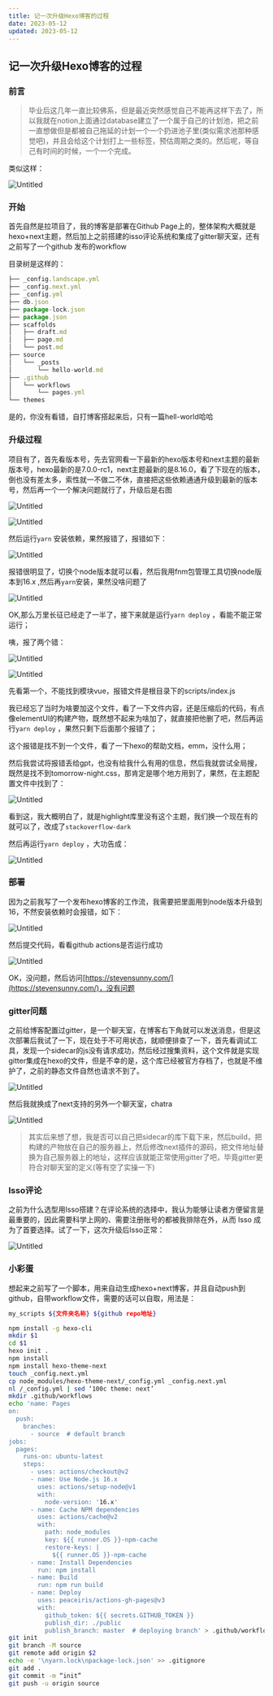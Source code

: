 ```yaml
---
title: 记一次升级Hexo博客的过程
date: 2023-05-12
updated: 2023-05-12
---
```

## 记一次升级Hexo博客的过程

### 前言

> 毕业后这几年一直比较佛系，但是最近突然感觉自己不能再这样下去了，所以我就在notion上面通过database建立了一个属于自己的计划池，把之前一直想做但是都被自己拖延的计划一个一个扔进池子里(类似需求池那种感觉吧)，并且会给这个计划打上一些标签，预估周期之类的。然后呢，等自己有时间的时候，一个一个完成。
> 

类似这样：

![Untitled](hexo-update/Untitled.png)

### 开始

首先自然是拉项目了，我的博客是部署在Github Page上的，整体架构大概就是hexo+next主题，然后加上之前搭建的isso评论系统和集成了gitter聊天室，还有之前写了一个github 发布的workflow

目录树是这样的：

```jsx
├── _config.landscape.yml
├── _config.next.yml
├── _config.yml
├── db.json
├── package-lock.json
├── package.json
├── scaffolds
│   ├── draft.md
│   ├── page.md
│   └── post.md
├── source
│   └── _posts
│       └── hello-world.md
├── .github
│   └── workflows
│       └── pages.yml
└── themes
```

是的，你没有看错，自打博客搭起来后，只有一篇hell-world哈哈

### 升级过程

项目有了，首先看版本号，先去官网看一下最新的hexo版本号和next主题的最新版本号，hexo最新的是7.0.0-rc1，next主题最新的是8.16.0，看了下现在的版本，倒也没有差太多，索性就一不做二不休，直接把这些依赖通通升级到最新的版本号，然后再一个一个解决问题就行了，升级后是右图

![Untitled](hexo-update/Untitled%201.png)

![Untitled](hexo-update/Untitled%202.png)

然后运行`yarn` 安装依赖，果然报错了，报错如下：

![Untitled](hexo-update/Untitled%203.png)

报错很明显了，切换个node版本就可以看，然后我用fnm包管理工具切换node版本到16.x ,然后再`yarn`安装，果然没啥问题了

![Untitled](hexo-update/Untitled%204.png)

OK,那么万里长征已经走了一半了，接下来就是运行`yarn deploy` ，看能不能正常运行；

咦，报了两个错：

![Untitled](hexo-update/Untitled%205.png)

![Untitled](hexo-update/Untitled%206.png)

先看第一个，不能找到模块vue，报错文件是根目录下的scripts/index.js

我已经忘了当时为啥要加这个文件，看了一下文件内容，还是压缩后的代码，有点像elementUI的构建产物，既然想不起来为啥加了，就直接把他删了吧，然后再运行`yarn deploy` ，果然只剩下后面那个报错了；

这个报错是找不到一个文件，看了一下hexo的帮助文档，emm，没什么用；

然后我尝试将报错丢给gpt，也没有给我什么有用的信息，然后我就尝试全局搜，既然是找不到tomorrow-night.css，那肯定是哪个地方用到了，果然，在主题配置文件中找到了：

![Untitled](hexo-update/Untitled%207.png)

看到这，我大概明白了，就是highlight库里没有这个主题，我们换一个现在有的就可以了，改成了`stackoverflow-dark` 

然后再运行`yarn deploy` ，大功告成：

![Untitled](hexo-update/Untitled%208.png)

### 部署

因为之前我写了一个发布hexo博客的工作流，我需要把里面用到node版本升级到16，不然安装依赖时会报错，如下：

![Untitled](hexo-update/Untitled%209.png)

然后提交代码，看看github actions是否运行成功

![Untitled](hexo-update/Untitled%2010.png)

OK，没问题，然后访问[https://stevensunny.com/](https://stevensunny.com/)，没有问题

### gitter问题

之前给博客配置过gitter，是一个聊天室，在博客右下角就可以发送消息，但是这次部署后我试了一下，现在处于不可用状态，就顺便排查了一下，首先看调试工具，发现一个sidecar的js没有请求成功，然后经过搜集资料，这个文件就是实现gitter集成在hexo的文件，但是不幸的是，这个库已经被官方存档了，也就是不维护了，之前的静态文件自然也请求不到了。

![Untitled](hexo-update/Untitled%2011.png)

然后我就换成了next支持的另外一个聊天室，chatra

![Untitled](hexo-update/Untitled%2012.png)

> 其实后来想了想，我是否可以自己把sidecar的库下载下来，然后build，把构建的产物放在自己的服务器上，然后修改next插件的源码，把文件地址替换为自己服务器上的地址，这样应该就能正常使用gitter了吧，毕竟gitter更符合对聊天室的定义(等有空了实操一下)
> 

### Isso评论

之前为什么选型用Isso搭建？在评论系统的选择中，我认为能够让读者方便留言是最重要的，因此需要科学上网的、需要注册账号的都被我排除在外，从而 Isso 成为了首要选择。试了一下，这次升级后Isso正常：

![Untitled](hexo-update/Untitled%2013.png)

### 小彩蛋

想起来之前写了一个脚本，用来自动生成hexo+next博客，并且自动push到github，自带workflow文件，需要的话可以自取，用法是：

```bash
my_scripts ${文件夹名称} ${github repo地址}
```

```bash
npm install -g hexo-cli
mkdir $1
cd $1
hexo init .
npm install
npm install hexo-theme-next
touch _config.next.yml
cp node_modules/hexo-theme-next/_config.yml _config.next.yml
nl /_config.yml | sed ‘100c theme: next’
mkdir .github/workflows
echo 'name: Pages
on:
  push:
    branches:
      - source  # default branch
jobs:
  pages:
    runs-on: ubuntu-latest
    steps:
      - uses: actions/checkout@v2
      - name: Use Node.js 16.x
        uses: actions/setup-node@v1
        with:
          node-version: '16.x'
      - name: Cache NPM dependencies
        uses: actions/cache@v2
        with:
          path: node_modules
          key: ${{ runner.OS }}-npm-cache
          restore-keys: |
            ${{ runner.OS }}-npm-cache
      - name: Install Dependencies
        run: npm install
      - name: Build
        run: npm run build
      - name: Deploy
        uses: peaceiris/actions-gh-pages@v3
        with:
          github_token: ${{ secrets.GITHUB_TOKEN }}
          publish_dir: ./public
          publish_branch: master  # deploying branch' > .github/workflows/pages.yml
git init
git branch -M source
git remote add origin $2
echo -e '\nyarn.lock\npackage-lock.json' >> .gitignore
git add .
git commit -m “init”
git push -u origin source
```
